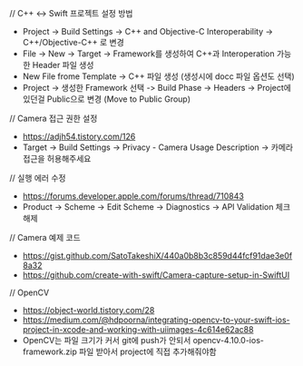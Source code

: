 // C++ <-> Swift 프로젝트 설정 방법
* Project -> Build Settings -> C++ and Objective-C Interoperability -> C++/Objective-C++ 로 변경
* File -> New -> Target -> Framework를 생성하여 C++과 Interoperation 가능한 Header 파일 생성
* New File frome Template -> C++ 파일 생성 (생성시에 docc 파일 옵션도 선택)
* Project -> 생성한 Framework 선택 -> Build Phase -> Headers -> Project에 있던걸 Public으로 변경 (Move to Public Group)

// Camera 접근 권한 설정
* https://adjh54.tistory.com/126
* Target -> Build Settings -> Privacy - Camera Usage Description -> 카메라 접근을 허용해주세요

// 실행 에러 수정
* https://forums.developer.apple.com/forums/thread/710843
* Product -> Scheme -> Edit Scheme -> Diagnostics -> API Validation 체크 해제

// Camera 예제 코드
* https://gist.github.com/SatoTakeshiX/440a0b8b3c859d44fcf91dae3e0f8a32
* https://github.com/create-with-swift/Camera-capture-setup-in-SwiftUI

// OpenCV
* https://object-world.tistory.com/28
* https://medium.com/@hdpoorna/integrating-opencv-to-your-swift-ios-project-in-xcode-and-working-with-uiimages-4c614e62ac88
* OpenCV는 파일 크기가 커서 git에 push가 안되서 opencv-4.10.0-ios-framework.zip 파일 받아서 project에 직접 추가해줘야함
